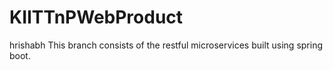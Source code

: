 # KIITTnPWebProduct
hrishabh
This branch consists of the restful microservices built using spring boot. 
